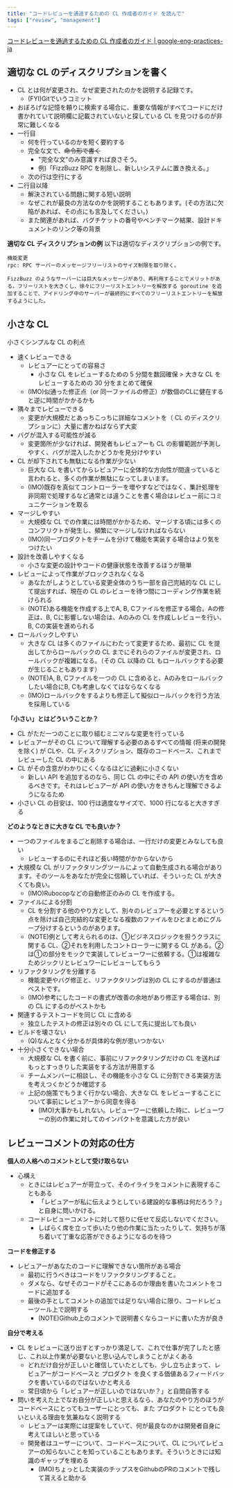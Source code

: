 ```yaml
---
title: "コードレビューを通過するための CL 作成者のガイド を読んで"
tags: ["review", "management"]
---
```


[コードレビューを通過するための CL 作成者のガイド | google-eng-practices-ja](https://fujiharuka.github.io/google-eng-practices-ja/ja/review/developer/)

## 適切な CL のディスクリプションを書く
* CL とは何が変更され、なぜ変更されたのかを説明する記録です。
  * (FYI)Gitでいうコミット
* おぼろげな記憶を頼りに検索する場合に、重要な情報がすべてコードにだけ書かれていて説明欄に記載されていないと探している CL を見つけるのが非常に難しくなる
* 一行目
  * 何を行っているのかを短く要約する
  * 完全な文で、~~命令形で書く~~
    * "完全な文"のみ意識すれば良さそう。
    * 例)「FizzBuzz RPC を削除し、新しいシステムに置き換える。」
  * 次の行は空行にする
* 二行目以降
  * 解決されている問題に関する短い説明
  * なぜこれが最良の方法なのかを説明することもあります。(その方法に欠陥があれば、その点にも言及してください。)
  * また関連があれば、バグチケットの番号やベンチマーク結果、設計ドキュメントのリンク等の背景

**適切な CL ディスクリプションの例**
以下は適切なディスクリプションの例です。

```
機能変更
rpc: RPC サーバーのメッセージフリーリストのサイズ制限を取り除く。

FizzBuzz のようなサーバーには巨大なメッセージがあり、再利用することでメリットがある。フリーリストを大きくし、徐々にフリーリストエントリーを解放する goroutine を追加することで、アイドリング中のサーバーが最終的にすべてのフリーリストエントリーを解放するようにした。
```

## 小さな CL
小さくシンプルな CL の利点
* 速くレビューできる
  * レビュアーにとっての容易さ
    * 小さな CL をレビューするための 5 分間を数回確保 > 大きな CL をレビューするための 30 分をまとめて確保
  * (IMO)似通った修正点（or 同一ファイルの修正）が数個のCLに健在すると逆に時間がかかるかも
* 隅々までレビューできる
  * 変更が大規模だとあっちこっちに詳細なコメントを（ CL のディスクリプションに）大量に書かねばならず大変
* バグが混入する可能性が減る
  * 変更箇所が少なければ、開発者もレビュアーも CL の影響範囲が予測しやすく、バグが混入したかどうかを見分けやすい
* CL が却下されても無駄になる作業が少ない
  * 巨大な CL を書いてからレビュアーに全体的な方向性が間違っていると言われると、多くの作業が無駄になってしまいます。
  * (IMO)既存を真似てコントローラーを増やすなどではなく、集計処理を非同期で処理するなど通常とは違うことを書く場合はレビュー前にコミュニケーションを取る
* マージしやすい
  * 大規模な CL での作業には時間がかかるため、マージする頃には多くのコンフリクトが発生し、頻繁にマージしなければならない
  * (IMO)同一プロダクトをチームを分けて機能を実装する場合はより気をつけたい
* 設計を改善しやすくなる
  * 小さな変更の設計やコードの健康状態を改善するほうが簡単
* レビューによって作業がブロックされなくなる
  * あなたがしようとしている変更全体のうち一部を自己完結的な CL にして提出すれば、現在の CL のレビューを待つ間にコーディング作業を続けられる
  * (NOTE)ある機能を作成する上でA, B, Cファイルを修正する場合。Aの修正は、B, Cに影響しない場合は、Aのみの CL を作成しレビューを行い、B, Cの実装を進められる
* ロールバックしやすい
  * 大きな CL は多くのファイルにわたって変更するため、最初に CL を提出してからロールバックの CL までにそれらのファイルが変更され、ロールバックが複雑になる。（その CL 以降の CL もロールバックする必要が生じることもあります）
  * (NOTE)A, B, Cファイルを一つの CL に含めると、Aのみをロールバックしたい場合にB, Cも考慮しなくてはならなくなる
  * (IMO)ロールバックをするよりも修正して擬似ロールバックを行う方法を採用している

**「小さい」とはどういうことか？**
* CL がただ一つのことに取り組むミニマルな変更を行っている
* レビュアーがその CL について理解する必要のあるすべての情報 (将来の開発を除く) が CLや、CL ディスクリプション、既存のコードベース、これまでレビューした CL の中にある
* CL がその含意がわかりにくくなるほどに過剰に小さくない
  * 新しい API を追加するのなら、同じ CL の中にその API の使い方を含めるべきです。それはレビュアーが API の使い方をきちんと理解できるようになるため
* 小さい CL の目安は、100 行は適度なサイズで、1000 行になると大きすぎる

**どのようなときに大きな CL でも良いか？**
* 一つのファイルをまるごと削除する場合は、一行だけの変更とみなしても良い
  * レビューするのにそれほど長い時間がかからないから
* 大規模な CL がリファクタリングツールによって自動生成される場合があります。そのツールをあなたが完全に信頼していれば、そういった CL が大きくても良い。
  * (IMO)Rubocopなどの自動修正のみの CL を作成する。
* ファイルによる分割
  * CL を分割する他のやり方として、別々のレビュアーを必要とするという点を除けば自己完結的な変更となる複数のファイルをひとまとめにグループ分けするというのがあります。
  * (NOTE)例として考えられるのは、①ビジネスロジックを担うクラスに関する CL、②それを利用したコントローラーに関する CL がある。②は①の部分をモックで実装してレビューワーに依頼する。①は複雑なためジックリとレビュワーにレビューしてもらう
* リファクタリングを分離する
  * 機能変更やバグ修正と、リファクタリングは別の CL にするのが普通はベストです。
  * (IMO)参考にしたコードの書式が改善の余地があり修正する場合は、別の CL にするのがベストかも
* 関連するテストコードを同じ CL に含める
  * 独立したテストの修正は別々の CL にして先に提出しても良い
* ビルドを壊さない
  * (Q)なんとなく分かるが具体的な例が思いつかない
* 十分小さくできない場合
  * 大規模な CL を書く前に、事前にリファクタリングだけの CL を送ればもっとすっきりした実装をする方法が用意する
  * チームメンバーに相談し、その機能を小さな CL に分割できる実装方法を考えつくかどうか確認する
  * 上記の施策でもうまく行かない場合、大きな CL をレビューすることについて事前にレビュアーから同意を得る
    * (IMO)大事かもしれない。レビューワーに依頼した時に、レビューワーの別の作業に対してのインパクトを意識した方が良い

## レビューコメントの対応の仕方
**個人の人格へのコメントとして受け取らない**
* 心構え
  * ときにはレビュアーが苛立って、そのイライラをコメントに表現することもある
    * 「レビュアーが私に伝えようとしている建設的な事柄は何だろう？」と自身に問いかける。
  * コードレビューコメントに対して怒りに任せて反応しないでください。
    * しばらく席を立って歩いたり他の作業に当たったりして、気持ちが落ち着いて丁重な応答ができるようになるのを待つ

**コードを修正する**
* レビュアーがあなたのコードに理解できない箇所がある場合
  * 最初に行うべきはコードをリファクタリングすること。
  * ダメなら、なぜそのコードがそこにあるのか理由を書いたコメントをコードに追加する
  * 最後の手としてコメントの追加では足りない場合に限り、コードレビューツール上で説明する
    * (NOTE)Github上のコメントで説明書くならコードに書いた方が良き

**自分で考える**
* CL をレビューに送り出すとすっかり満足して、これで仕事が完了したと感じ、これ以上作業が必要ないと思い込んでしまうことがよくある
  * どれだけ自分が正しいと確信していたとしても、少し立ち止まって、レビュアーがコードベースと プロダクト を良くする価値あるフィードバックを書いているのではないかと考える
  * 常日頃から「レビュアーが正しいのではないか？」と自問自答する
* 問いを考えた上でなお自分が正しいと思えるなら、あなたのやり方のほうがコードベースにとってもユーザーにとっても、また プロダクト にとっても良いといえる理由を気兼ねなく説明する
  * レビュアーは実際には提案をしていて、何が最良なのかは開発者自身に考えてほしいと思っている
  * 開発者はユーザーについて、コードベースについて、CL についてレビュアーの知らないことを知っていることもあります。そういうときには知識のギャップを埋める
    * (IMO)ちょっとした実装のチップスをGithubのPRのコメントで残して貰えると助かる
